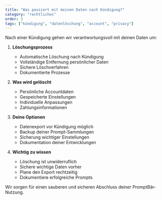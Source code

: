 ```yaml
---
title: "Was passiert mit meinen Daten nach Kündigung?"
category: "rechtliches"
order: 3
tags: ["kündigung", "datenlöschung", "account", "privacy"]
---
```


Nach einer Kündigung gehen wir verantwortungsvoll mit deinen Daten um:

1. **Löschungsprozess**
   - Automatische Löschung nach Kündigung
   - Vollständige Entfernung persönlicher Daten
   - Sichere Löschverfahren
   - Dokumentierte Prozesse

2. **Was wird gelöscht**
   - Persönliche Accountdaten
   - Gespeicherte Einstellungen
   - Individuelle Anpassungen
   - Zahlungsinformationen

3. **Deine Optionen**
   - Datenexport vor Kündigung möglich
   - Backup deiner Prompt-Sammlungen
   - Sicherung wichtiger Einstellungen
   - Dokumentation deiner Entwicklungen

4. **Wichtig zu wissen**
   - Löschung ist unwiderruflich
   - Sichere wichtige Daten vorher
   - Plane den Export rechtzeitig
   - Dokumentiere erfolgreiche Prompts

Wir sorgen für einen sauberen und sicheren Abschluss deiner PromptBär-Nutzung.
